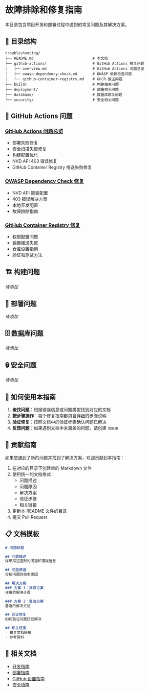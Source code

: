 # 故障排除和修复指南

本目录包含项目开发和部署过程中遇到的常见问题及其解决方案。

## 📁 目录结构

```
troubleshooting/
├── README.md                           # 本文档
├── github-actions/                     # GitHub Actions 相关问题
│   ├── overview.md                     # GitHub Actions 问题总览
│   ├── owasp-dependency-check.md       # OWASP 依赖检查问题
│   └── github-container-registry.md    # GHCR 推送问题
├── build/                              # 构建相关问题
├── deployment/                         # 部署相关问题
├── database/                           # 数据库相关问题
└── security/                           # 安全相关问题
```

## 🔧 GitHub Actions 问题

### [GitHub Actions 问题总览](github-actions/overview.md)
- 部署失败修复
- 安全扫描失败修复
- 构建配置优化
- NVD API 403 错误修复
- GitHub Container Registry 推送失败修复

### [OWASP Dependency Check 修复](github-actions/owasp-dependency-check.md)
- NVD API 密钥配置
- 403 错误解决方案
- 本地开发配置
- 故障排除指南

### [GitHub Container Registry 修复](github-actions/github-container-registry.md)
- 权限配置问题
- 镜像推送失败
- 仓库设置指南
- 验证和测试方法

## 🏗️ 构建问题

*待添加*

## 🚀 部署问题

*待添加*

## 🗄️ 数据库问题

*待添加*

## 🔒 安全问题

*待添加*

## 📝 如何使用本指南

1. **查找问题**：根据错误信息或问题类型找到对应的文档
2. **按步骤操作**：每个修复指南都包含详细的步骤说明
3. **验证修复**：按照文档中的验证步骤确认问题已解决
4. **反馈问题**：如果遇到文档中未涵盖的问题，请创建 Issue

## 🤝 贡献指南

如果您遇到了新的问题并找到了解决方案，欢迎贡献到本指南：

1. 在对应的目录下创建新的 Markdown 文件
2. 使用统一的文档格式：
   - 问题描述
   - 问题原因
   - 解决方案
   - 验证步骤
   - 相关链接
3. 更新本 README 文件的目录
4. 提交 Pull Request

## 📋 文档模板

```markdown
# 问题标题

## 问题描述
详细描述遇到的问题和错误信息

## 问题原因
分析问题的根本原因

## 解决方案
### 方案 1：推荐方案
详细的解决步骤

### 方案 2：备选方案
备选的解决方法

## 验证修复
如何验证问题已经解决

## 相关链接
- 相关文档链接
- 参考资料
```

## 🔗 相关文档

- [开发指南](../guides/DEVELOPMENT_GUIDE.md)
- [部署指南](../deployment/DEPLOYMENT_GUIDE.md)
- [GitHub 设置指南](../guides/GITHUB_SETUP.md)
- [安全指南](../guides/SECURITY_GUIDE.md)
